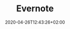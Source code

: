 ---
title: "Evernote"
images:
  - path: evernote.com_.png
  - path: evernote_new_note.png
categories:
  - "Project Management"
tags:
  - "GTD"
  - Note-taking
links:
  - name: "Evernote"
    link: "https://evernote.com/"
summary: "Not so lightweight but still very good for managing life especially since it has got a lot of integrations from a lot of other services."
features:
  - ""
platforms:
  - Web
  - Mac
  - Win
  - Android
  - iOS
date: 2020-04-26T12:43:26+02:00
draft: false
---